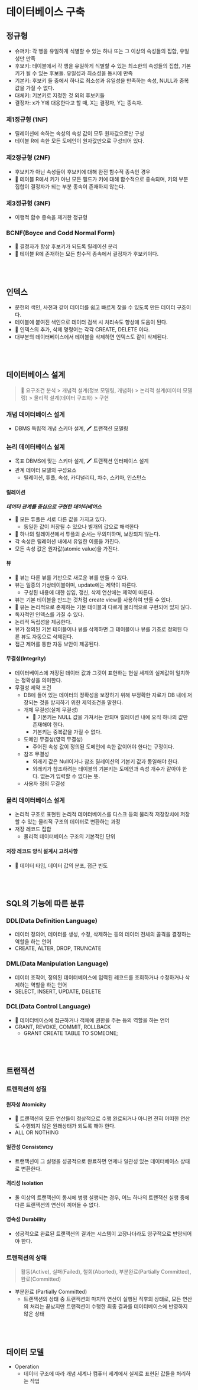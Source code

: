 # 데이터베이스 구축

## 정규형
+ 슈퍼키: 각 행을 유일하게 식별할 수 있는 하나 또는 그 이상의 속성들의 집합, 유일성만 만족
+ 후보키: 테이블에서 각 행을 유일하게 식별할 수 있는 최소한의 속성들의 집합, 기본키가 될 수 있는 후보들. 유일성과 최소성을 동시에 만족
+ 기본키: 후보키 들 중에서 하나로 최소성과 유일성을 만족하는 속성, NULL과 중복값을 가질 수 없다.
+ 대체키: 기본키로 지정한 것 외의 후보키들
+ 결정자: x가 Y에 대응한다고 할 때, X는 결정자, Y는 종속자.
### 제1정규형 (1NF)
+ 릴레이션에 속하는 속성의 속성 값이 모두 원자값으로만 구성
+ 테이블 R에 속한 모든 도메인이 원자값만으로 구성되어 있다.
### 제2정규형 (2NF)
+ 후보키가 아닌 속성들이 후보키에 대해 완전 함수적 종속인 경우
+ 📌 테이블 R에서 키가 아닌 모든 필드가 키에 대해 함수적으로 종속되며, 키의 부분 집합이 결정자가 되는 부분 종속이 존재하지 않는다.
### 제3정규형 (3NF)
+ 이행적 함수 종속을 제거한 정규형
### BCNF(Boyce and Codd Normal Form)
+ 📌 결정자가 항상 후보키가 되도록 릴레이션 분리
+ 📌 테이블 R에 존재하는 모든 함수적 종속에서 결정자가 후보키이다.

<br><br>
## 인덱스
+ 문헌의 색인, 사전과 같이 데이터를 쉽고 빠르게 찾을 수 있도록 만든 데이터 구조이다.
+ 테이블에 붙여진 색인으로 데이터 검색 시 처리속도 향상에 도움이 된다. 
+ 📌 인덱스의 추가, 삭제 명령어는 각각 CREATE, DELETE 이다. 
+ 대부분의 데이터베이스에서 테이블을 삭제하면 인덱스도 같이 삭제된다. 

<br><br>
## 데이터베이스 설계
> 📌 요구조건 분석 > 개념적 설계(정보 모델링, 개념화) > 논리적 설계(데이터 모델링) > 물리적 설계(데이터 구조화) > 구현
### 개념 데이터베이스 설계
+ DBMS 독립적 개념 스키마 설계, 🖍 트랜잭션 모델링
### 논리 데이터베이스 설계
+ 목표 DBMS에 맞는 스키마 설계, 🖍 트랜잭션 인터페이스 설계
+ 관계 데이터 모델의 구성요소
  + 릴레이션, 튜플, 속성, 카디널리티, 차수, 스키마, 인스턴스
#### 릴레이션
***데이터 관계를 중심으로 구현한 데이터베이스***
+ 📌 모든 튜플은 서로 다른 값을 가지고 있다.
    + 동일한 값이 저장될 수 있으나 별개의 값으로 해석한다
+ 📌 하나의 릴레이션에서 튜플의 순서는 무의미하며, 보장되지 않는다.
+ 각 속성은 릴레이션 내에서 유일한 이름을 가진다.
+ 모든 속성 값은 원자값(atomic value)을 가진다.
#### 뷰
+ 📌 뷰는 다른 뷰를 기반으로 새로운 뷰를 만들 수 있다.
+ 뷰는 일종의 가상테이블이며, update에는 제약이 따른다.
    + 구성된 내용에 대한 삽입, 갱신, 삭제 연산에는 제약이 따른다.
+ 뷰는 기본 테이블을 만드는 것처럼 create view를 사용하여 만들 수 있다.
+ 📌 뷰는 논리적으로 존재하는 기본 테이블과 다르게 물리적으로 구현되어 있지 않다.
+ 독자적인 인덱스를 가질 수 있다.
+ 논리적 독립성을 제공한다.
+ 뷰가 정의된 기본 테이블이나 뷰를 삭제하면 그 테이블이나 뷰를 기초로 정의된 다른 뷰도 자동으로 삭제된다.
+ 접근 제어를 통한 자동 보안이 제공된다.
#### 무결성(Integrity)
+ 데이터베이스에 저장된 데이터 값과 그것이 표현하는 현실 세계의 실제값이 일치하는 정확성을 의미한다.
+ 무결성 제약 조건
  + DB에 들어 있는 데이터의 정확성을 보장하기 위해 부정확한 자료가 DB 내에 저장되는 것을 방지하기 위한 제약조건을 말한다.
  + 개체 무결성(실체 무결성)
    + 📌 기본키는 NULL 값을 가져서는 안되며 릴레이션 내에 오직 하나의 값만 존재해야 한다.
    + 기본키는 중복값을 가질 수 없다.
  + 도메인 무결성(영역 무결성)
    + 주어진 속성 값이 정의된 도메인에 속한 값이어야 한다는 규정이다.
  + 참조 무결성
    + 외래키 값은 Null이거나 참조 릴레이션의 기본키 값과 동일해야 한다.
    + 외래키가 참조하려는 테이블의 기본키는 도메인과 속성 개수가 같아야 한다. 없는거 입력할 수 없다는 뜻.
  + 사용자 정의 무결성
### 물리 데이터베이스 설계
+ 논리적 구조로 표현된 논리적 데이터베이스를 디스크 등의 물리적 저장장치에 저장할 수 있는 물리적 구조의 데이터로 변환하는 과정
+ 저장 레코드 집합
  + 물리적 데이터베이스 구조의 기본적인 단위
#### 저장 레코드 양식 설계시 고려사항
+ 📌 데이터 타입, 데이터 값의 분포, 접근 빈도

<br><br>
## SQL의 기능에 따른 분류
### DDL(Data Definition Language)
+ 데이터 정의어, 데이터를 생성, 수정, 삭제하는 등의 데이터 전체의 골격을 결정하는 역할을 하는 언어
+ CREATE, ALTER, DROP, TRUNCATE
### DML(Data Manipulation Language)
+ 데이터 조작어, 정의된 데이터베이스에 입력된 레코드를 조회하거나 수정하거나 삭제하는 역할을 하는 언어
+ SELECT, INSERT, UPDATE, DELETE
### DCL(Data Control Language)
+ 📌 데이터베이스에 접근하거나 객체에 권한을 주는 등의 역할을 하는 언어
+ GRANT, REVOKE, COMMIT, ROLLBACK
  + GRANT CREATE TABLE TO SOMEONE;

<br><br>
## 트랜잭션
### 트랜잭션의 성질
#### 원자성 Atomicity
+ 📌 트랜잭션의 모든 연산들이 정상적으로 수행 완료되거나 아니면 전혀 어떠한 연산도 수행되지 않은 원래상태가 되도록 해야 한다.
+ ALL OR NOTHING
#### 일관성 Consistency
+ 트랜잭션이 그 실행을 성공적으로 완료하면 언제나 일관성 있는 데이터베이스 상태로 변환한다.
#### 격리성 Isolation
+ 둘 이상의 트랜잭션이 동시에 병행 실행되는 경우, 어느 하나의 트랜잭션 실행 중에 다른 트랜잭션의 연산이 끼어들 수 없다.
#### 영속성 Durability
+ 성공적으로 완료된 트랜잭션의 결과는 시스템이 고장나더라도 영구적으로 반영되어야 한다.
### 트랜잭션의 상태
> 활동(Active), 실패(Failed), 철회(Aborted), 부분완료(Partially Committed), 완료(Committed)
+ 부분완료 (Partially Committed)
  + 트랜잭션의 상태 중 트랜잭션의 마지막 연산이 실행된 직후의 상태로, 모든 연산의 처리는 끝났지만 트랜잭션이 수행한 최종 결과를 데이터베이스에 반영하지 않은 상태

<br><br>
## 데이터 모델
+ Operation
  + 데이터 구조에 따라 개념 세계나 컴퓨터 세계에서 실제로 표현된 값들을 처리하는 작업